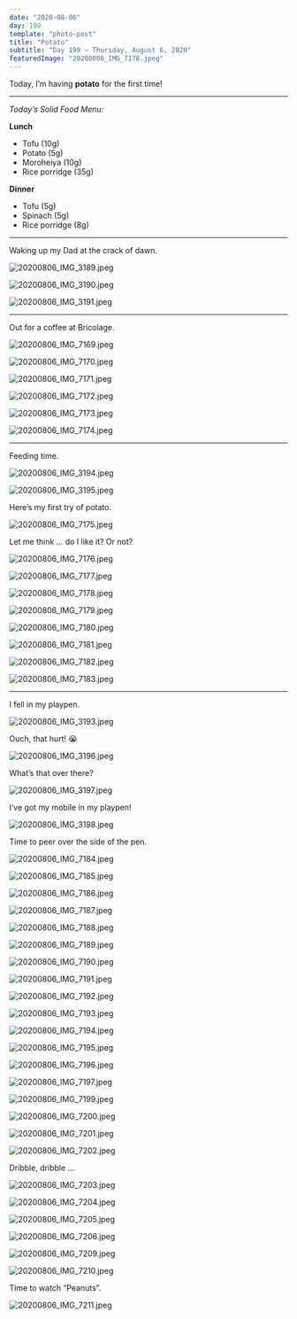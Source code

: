 ```yaml
---
date: "2020-08-06"
day: 199
template: "photo-post"
title: "Potato"
subtitle: "Day 199 – Thursday, August 6, 2020"
featuredImage: "20200806_IMG_7178.jpeg"
---
```


Today, I’m having **potato** for the first time!

<hr />

_Today’s Solid Food Menu:_

**Lunch**

- Tofu (10g)
- Potato (5g)
- Moroheiya (10g)
- Rice porridge (35g)

**Dinner**

- Tofu (5g)
- Spinach (5g)
- Rice porridge (8g)

<hr />

Waking up my Dad at the crack of dawn.

![20200806_IMG_3189.jpeg](20200806_IMG_3189.jpeg)

![20200806_IMG_3190.jpeg](20200806_IMG_3190.jpeg)

![20200806_IMG_3191.jpeg](20200806_IMG_3191.jpeg)

<hr />

Out for a coffee at Bricolage.

![20200806_IMG_7169.jpeg](20200806_IMG_7169.jpeg)

![20200806_IMG_7170.jpeg](20200806_IMG_7170.jpeg)

![20200806_IMG_7171.jpeg](20200806_IMG_7171.jpeg)

![20200806_IMG_7172.jpeg](20200806_IMG_7172.jpeg)

![20200806_IMG_7173.jpeg](20200806_IMG_7173.jpeg)

![20200806_IMG_7174.jpeg](20200806_IMG_7174.jpeg)

<hr />

Feeding time.

![20200806_IMG_3194.jpeg](20200806_IMG_3194.jpeg)

![20200806_IMG_3195.jpeg](20200806_IMG_3195.jpeg)

Here’s my first try of potato.

![20200806_IMG_7175.jpeg](20200806_IMG_7175.jpeg)

Let me think … do I like it? Or not?

![20200806_IMG_7176.jpeg](20200806_IMG_7176.jpeg)

![20200806_IMG_7177.jpeg](20200806_IMG_7177.jpeg)

![20200806_IMG_7178.jpeg](20200806_IMG_7178.jpeg)

![20200806_IMG_7179.jpeg](20200806_IMG_7179.jpeg)

![20200806_IMG_7180.jpeg](20200806_IMG_7180.jpeg)

![20200806_IMG_7181.jpeg](20200806_IMG_7181.jpeg)

![20200806_IMG_7182.jpeg](20200806_IMG_7182.jpeg)

![20200806_IMG_7183.jpeg](20200806_IMG_7183.jpeg)

<hr />

I fell in my playpen.

![20200806_IMG_3193.jpeg](20200806_IMG_3193.jpeg)

Ouch, that hurt! 😭

![20200806_IMG_3196.jpeg](20200806_IMG_3196.jpeg)

What’s that over there?

![20200806_IMG_3197.jpeg](20200806_IMG_3197.jpeg)

I’ve got my mobile in my playpen!

![20200806_IMG_3198.jpeg](20200806_IMG_3198.jpeg)

Time to peer over the side of the pen.

![20200806_IMG_7184.jpeg](20200806_IMG_7184.jpeg)

![20200806_IMG_7185.jpeg](20200806_IMG_7185.jpeg)

![20200806_IMG_7186.jpeg](20200806_IMG_7186.jpeg)

![20200806_IMG_7187.jpeg](20200806_IMG_7187.jpeg)

![20200806_IMG_7188.jpeg](20200806_IMG_7188.jpeg)

![20200806_IMG_7189.jpeg](20200806_IMG_7189.jpeg)

![20200806_IMG_7190.jpeg](20200806_IMG_7190.jpeg)

![20200806_IMG_7191.jpeg](20200806_IMG_7191.jpeg)

![20200806_IMG_7192.jpeg](20200806_IMG_7192.jpeg)

![20200806_IMG_7193.jpeg](20200806_IMG_7193.jpeg)

![20200806_IMG_7194.jpeg](20200806_IMG_7194.jpeg)

![20200806_IMG_7195.jpeg](20200806_IMG_7195.jpeg)

![20200806_IMG_7196.jpeg](20200806_IMG_7196.jpeg)

![20200806_IMG_7197.jpeg](20200806_IMG_7197.jpeg)

![20200806_IMG_7199.jpeg](20200806_IMG_7199.jpeg)

![20200806_IMG_7200.jpeg](20200806_IMG_7200.jpeg)

![20200806_IMG_7201.jpeg](20200806_IMG_7201.jpeg)

![20200806_IMG_7202.jpeg](20200806_IMG_7202.jpeg)

Dribble, dribble …

![20200806_IMG_7203.jpeg](20200806_IMG_7203.jpeg)

![20200806_IMG_7204.jpeg](20200806_IMG_7204.jpeg)

![20200806_IMG_7205.jpeg](20200806_IMG_7205.jpeg)

![20200806_IMG_7206.jpeg](20200806_IMG_7206.jpeg)

![20200806_IMG_7209.jpeg](20200806_IMG_7209.jpeg)

![20200806_IMG_7210.jpeg](20200806_IMG_7210.jpeg)

Time to watch “Peanuts”.

![20200806_IMG_7211.jpeg](20200806_IMG_7211.jpeg)
